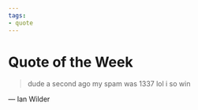 ```yaml
---
tags:
- quote
---
```


# Quote of the Week

> dude a second ago my spam was 1337 lol i so win

— Ian Wilder
